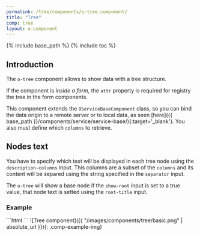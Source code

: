 ```yaml
---
permalink: /tree/components/o-tree.component/
title: "Tree"
comp: tree
layout: o-component
---
```

{% include base_path %}
{% include toc %}

## Introduction
The `o-tree` component allows to show data with a tree structure.

If the component is *inside a form*, the `attr` property is required for registry the tree in the form components.

This component extends the `OServiceBaseComponent` class, so you can bind the data origin to a remote server or to local data, as seen [here]({{ base_path }}/components/service/service-base/){:target='_blank'}. You also must define which `columns` to retrieve.

## Nodes text
You have to specify which text will be displayed in each tree node using the `description-columns` input. This columns are a subset of the `columns` and its content will be separed using the string specified in the `separator` input.

The `o-tree` will show a base node if the `show-root` input is set to a true value, that node text is setted using the `root-title` input.

<h3 class="grey-color">Example</h3>
´´´html
<o-tree service="customers" entity="customer" keys="CUSTOMERID" columns="CUSTOMERID;SURNAME;NAME" description-columns="SURNAME;NAME" separator=", " root-title="CUSTOMERS" show-root="yes">
</o-tree>
´´´
![Tree component]({{ "/images/components/tree/basic.png" | absolute_url }}){: .comp-example-img}






<!-- recursive -->

<!-- <img src="{{ base_path }}/images/components/tree/detail.png" alt="detail"> -->